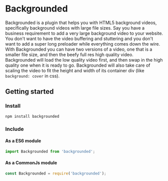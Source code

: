 # Backgrounded

Backgrounded is a plugin that helps you with HTML5 background videos, specifically background videos with large file sizes. Say you have a business requirement to add a very large background video to your website. You don't want to have the video buffering and stuttering and you don't want to add a super long preloader while everything comes down the wire. With Backgrounded you can have two versions of a video, one that is a smaller file size, and then the beefy full res high quality video. Backgrounded will load the low quality video first, and then swap in the high quality one when it is ready to go. Backgrounded will also take care of scaling the video to fit the height and width of its container div (like `background: cover` in css).

## Getting started

### Install
`npm install backgrounded`

### Include

#### As a ES6 module
```JavaScript
import Backgrounded from 'backgrounded';
```

#### As a CommonJs module
```JavaScript
const Backgrounded = require('backgrounded');
```

